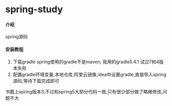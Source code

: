 # spring-study

#### 介绍

spring源码




#### 安装教程

1.  下载gradle spring使用的gradle不是maven, 我用的gradle5.4.1 试过7和4版本失败
2.  配置gradle环境变量,本地仓库,阿里云镜像,idea中设置gradle,直接导入spring源码,等待下载完成即可

书籍上spring版本3,不过和spring5大部分代码一致,只有很少部分做了略微修改,问题不大